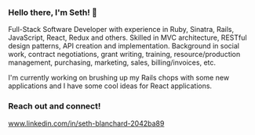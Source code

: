### Hello there, I'm Seth! 👋

Full-Stack Software Developer with experience in Ruby, Sinatra, Rails, JavaScript, React, Redux and others.  Skilled in MVC architecture, RESTful design patterns, API creation and implementation.  Background in social work, contract negotiations, grant writing, training, resource/production management, purchasing, marketing, sales, billing/invoices, etc.

I'm currently working on brushing up my Rails chops with some new applications and I have some cool ideas for React applications.  

### Reach out and connect!
www.linkedin.com/in/seth-blanchard-2042ba89



<!--
**nsethblanchard/nsethblanchard** is a ✨ _special_ ✨ repository because its `README.md` (this file) appears on your GitHub profile.

Here are some ideas to get you started:

- 🔭 I’m currently working on ...
- 🌱 I’m currently learning ...
- 👯 I’m looking to collaborate on ...
- 🤔 I’m looking for help with ...
- 💬 Ask me about ...
- 📫 How to reach me: ...
- 😄 Pronouns: ...
- ⚡ Fun fact: ...
-->

